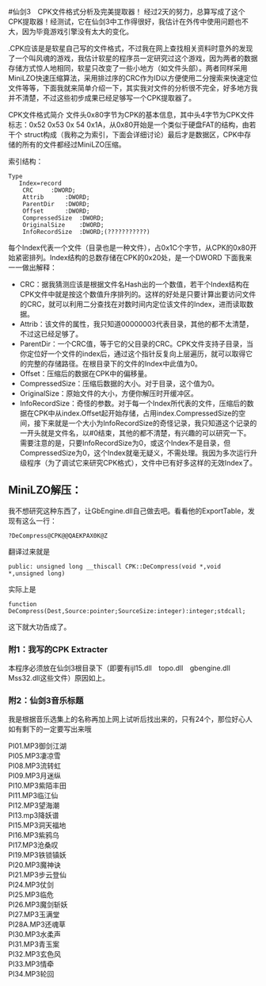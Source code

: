 #仙剑3　CPK文件格式分析及完美提取器！
经过2天的努力，总算写成了这个CPK提取器！经测试，它在仙剑3中工作得很好，我估计在外传中使用问题也不大，因为毕竟游戏引擎没有太大的变化。

.CPK应该是是软星自己写的文件格式，不过我在网上查找相关资料时意外的发现了一个叫风魂的游戏，我估计软星的程序员一定研究过这个游戏，因为两者的数据存储方式惊人地相同，软星只改变了一些小地方（如文件头部）。两者同样采用MiniLZO快速压缩算法，采用排过序的CRC作为ID以方便使用二分搜索来快速定位文件等等，下面我就来简单介绍一下，其实我对文件的分析很不完全，好多地方我并不清楚，不过这些初步成果已经足够写一个CPK提取器了。

CPK文件格式简介
文件头0x80字节为CPK的基本信息，其中头4字节为CPK文件标志：0x52 0x53 0x 54 0x1A，从0x80开始是一个类似于硬盘FAT的结构，由若干个 struct构成（我称之为索引，下面会详细讨论）最后才是数据区，CPK中存储的所有的文件都经过MiniLZO压缩。

索引结构：
```
Type 
   Index=record
	CRC		:DWORD;
	Attrib		:DWORD;
	ParentDir	:DWORD;
	Offset		:DWORD;
	CompressedSize	:DWORD;
	OriginalSize	:DWORD;
	InfoRecordSize	:DWORD;(???????????)
```
每个Index代表一个文件（目录也是一种文件），占0x1C个字节，从CPK的0x80开始紧密排列。Index结构的总数存储在CPK的0x20处，是一个DWORD
下面我来一一做出解释：
* CRC：据我猜测应该是根据文件名Hash出的一个数值，若干个Index结构在CPK文件中就是按这个数值升序排列的。这样的好处是只要计算出要访问文件的CRC，就可以利用二分查找在对数时间内定位该文件的Index，进而读取数据。
* Attrib：该文件的属性，我只知道00000003代表目录，其他的都不太清楚，不过这已经足够了。
* ParentDir：一个CRC值，等于它的父目录的CRC。CPK文件支持子目录，当你定位好一个文件的index后，通过这个指针反复向上层遍历，就可以取得它的完整的存储路径。在根目录下的文件的Index中此值为0。
* Offset：压缩后的数据在CPK中的偏移量。
* CompressedSize：压缩后数据的大小。对于目录，这个值为0。
* OriginalSize：原始文件的大小，方便你解压时开缓冲区。
* InfoRecordSize：奇怪的参数。对于每一个Index所代表的文件，压缩后的数据在CPK中从index.Offset起开始存储，占用index.CompressedSize的空间，接下来就是一个大小为InfoRecordSize的奇怪记录，我只知道这个记录的一开头就是文件名，以#0结束，其他的都不清楚，有兴趣的可以研究一下。
需要注意的是，只要InfoRecordSize为0，或这个Index不是目录，但CompressedSize为0，这个Index就毫无疑义，不需处理。我因为多次运行升级程序（为了调试它来研究CPK格式），文件中已有好多这样的无效Index了。

## MiniLZO解压：
我不想研究这种东西了，让GbEngine.dll自己做去吧。看看他的ExportTable，发现有这么一行：
```
?DeCompress@CPK@@QAEKPAX0K@Z
```
翻译过来就是
```
public: unsigned long __thiscall CPK::DeCompress(void *,void *,unsigned long)
```
实际上是
```
function DeCompress(Dest,Source:pointer;SourceSize:integer):integer;stdcall;
```
这下就大功告成了。

### 附1：我写的CPK Extracter
本程序必须放在仙剑3根目录下（即要有ijl15.dll　topo.dll　gbengine.dll　Mss32.dll这些文件）原因如上。

### 附2：仙剑3音乐标题
我是根据音乐选集上的名称再加上网上试听后找出来的，只有24个，那位好心人如有剩下的一定要写出来哦

PI01.MP3御剑江湖  
PI05.MP3凄凉雪  
PI08.MP3流转虹  
PI09.MP3月迷纵  
PI10.MP3紫陌丰田   
PI11.MP3临江仙   
PI12.MP3望海潮   
PI13.mp3降妖谱   
PI15.MP3洞天福地   
PI16.MP3紫鸦乌   
PI17.MP3沧桑叹   
PI19.MP3铁锁镇妖  
PI20.MP3魔神诀  
PI21.MP3步云登仙  
PI24.MP3仗剑  
PI25.MP3临危  
PI26.MP3魔剑斩妖  
PI27.MP3玉满堂  
PI28A.MP3还魂草  
PI30.MP3水柔声  
PI31.MP3青玉案  
PI32.MP3玄色风  
PI33.MP3情牵  
PI34.MP3轮回  

